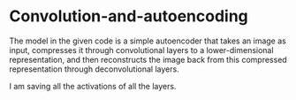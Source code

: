 # Convolution-and-autoencoding

The model in the given code is a simple autoencoder that takes an image as input, compresses it through convolutional layers to a lower-dimensional representation, and then reconstructs the image back from this compressed representation through deconvolutional layers.

I am saving all the activations of all the layers. 
